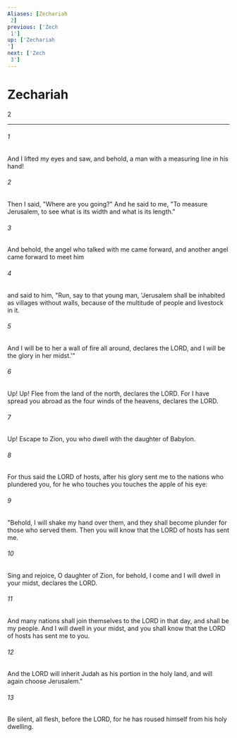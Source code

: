 ```yaml
---
Aliases: [Zechariah 2]
previous: ['Zech 1']
up: ['Zechariah']
next: ['Zech 3']
---
```

# Zechariah 2

***
 

###### 1 
And I lifted my eyes and saw, and behold, a man with a measuring line in his hand!  

###### 2 
Then I said, "Where are you going?" And he said to me, "To measure Jerusalem, to see what is its width and what is its length."  

###### 3 
And behold, the angel who talked with me came forward, and another angel came forward to meet him  

###### 4 
and said to him, "Run, say to that young man, 'Jerusalem shall be inhabited as villages without walls, because of the multitude of people and livestock in it.  

###### 5 
And I will be to her a wall of fire all around, declares the LORD, and I will be the glory in her midst.'"  

###### 6 
Up! Up! Flee from the land of the north, declares the LORD. For I have spread you abroad as the four winds of the heavens, declares the LORD.  

###### 7 
Up! Escape to Zion, you who dwell with the daughter of Babylon.  

###### 8 
For thus said the LORD of hosts, after his glory sent me to the nations who plundered you, for he who touches you touches the apple of his eye:  

###### 9 
"Behold, I will shake my hand over them, and they shall become plunder for those who served them. Then you will know that the LORD of hosts has sent me.  

###### 10 
Sing and rejoice, O daughter of Zion, for behold, I come and I will dwell in your midst, declares the LORD.  

###### 11 
And many nations shall join themselves to the LORD in that day, and shall be my people. And I will dwell in your midst, and you shall know that the LORD of hosts has sent me to you.  

###### 12 
And the LORD will inherit Judah as his portion in the holy land, and will again choose Jerusalem."  

###### 13 
Be silent, all flesh, before the LORD, for he has roused himself from his holy dwelling.
